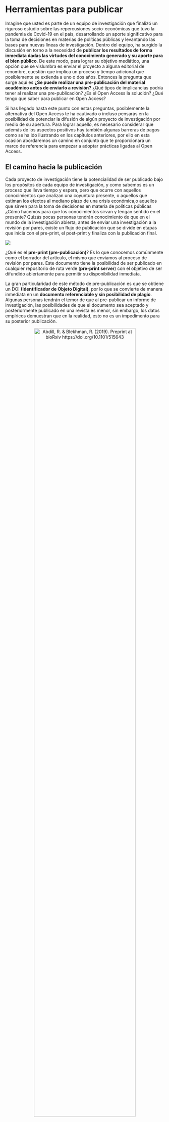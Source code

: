# Herramientas para publicar

Imagine que usted es parte de un equipo de investigación que finalizó un riguroso estudio sobre las repercusiones socio-económicas que tuvo la pandemia de Covid-19 en el país, desarrollando un aporte significativo para la toma de decisiones en materias de políticas públicas y levantando las bases para nuevas líneas de investigación. Dentro del equipo, ha surgido la discusión en torno a la necesidad de **publicar los resultados de forma inmediata dadas las virtudes del conocimiento generado y su aporte para el bien público**. De este modo, para lograr su objetivo mediático, una opción que se vislumbra es enviar el proyecto a alguna editorial de renombre, cuestión que implica un proceso y tiempo adicional que posiblemente se extienda a uno o dos años. Entonces la pregunta que surge aquí es **¿Se puede realizar una pre-publicación del material académico antes de enviarlo a revisión?** ¿Qué tipos de implicancias podría tener al realizar una pre-publicación? ¿Es el Open Access la solución? ¿Qué tengo que saber para publicar en Open Access?

Si has llegado hasta este punto con estas preguntas, posiblemente la alternativa del Open Access te ha cautivado o incluso pensarás en la posibilidad de potenciar la difusión de algún proyecto de investigación por medio de su apertura. Para lograr aquello, es necesario considerar que además de los aspectos positivos hay también algunas barreras de pagos como se ha ido ilustrando en los capítulos anteriores, por ello en esta ocasión abordaremos un camino en conjunto que te proporcionará un marco de referencia para empezar a adoptar prácticas ligadas al Open Access.

## El camino hacia la publicación

Cada proyecto de investigación tiene la potencialidad de ser publicado bajo los propósitos de cada equipo de investigación, y como sabemos es un proceso que lleva tiempo y espera, pero que ocurre con aquellos conocimientos que analizan una coyuntura presente, o aquellos que estiman los efectos al mediano plazo de una crisis económica,o aquellos que sirven para la toma de decisiones en materia de políticas públicas ¿Cómo hacemos para que los conocimientos sirvan y tengan sentido en el presente? Quizás pocas personas tendrán conocimiento de que en el mundo de la investigación abierta, antes de enviar una investigación a la revisión por pares, existe un flujo de publicación que se divide en etapas que inicia con el pre-print, el post-print y finaliza con la publicación final.

![](lisa_elementos.png)

¿Qué es el **pre-print (pre-publicación)**? Es lo que conocemos comúnmente como el borrador del artículo, el mismo que enviamos al proceso de revisión por pares. Este documento tiene la posibilidad de ser publicado en cualquier repositorio de ruta verde (**pre-print server**) con el objetivo de ser difundido abiertamente para permitir su disponibilidad inmediata.

La gran particularidad de este método de pre-publicación es que se obtiene un DOI **(Identificador de Objeto Digital)**, por lo que se convierte de manera inmediata en un **documento referenciable y sin posibilidad de plagio**. Algunas personas tendrán el temor de que al pre-publicar un informe de investigación, las posibilidades de que el documento sea aceptado y posteriormente publicado en una revista es menor, sin embargo, los datos empíricos demuestran que en la realidad, esto no es un impedimento para su posterior publicación.

<div class="figure" style="text-align: center">
<img src="https://www.natureindex.com/news-blog/image/5c47a21e4ccf11d6447378c9/rsz_biorxiv2.png" alt="Abdill, R. &amp; Blekhman, R. (2019). Preprint at bioRxiv https://doi.org/10.1101/515643" width="80%" />
<p class="caption">(\#fig:unnamed-chunk-1)Abdill, R. & Blekhman, R. (2019). Preprint at bioRxiv https://doi.org/10.1101/515643</p>
</div>

Para el caso de las ciencias sociales, el servicio de pre-print que recomendamos utilizar es [SocArxiv](https://socopen.org/) y [PsyArxiv](https://psyarxiv.com/) particularmente para la disciplina de la psicología. Estos servicios permiten subir archivos PDF desde la plataforma [OSF](https://help.osf.io/hc/en-us/categories/360001530554-Preprints) y de este modo se obtiene el beneficio de acceder a un DOI que asegure su correcta citación. Ambos repositorios son extensiones de [ArXiv](https://arxiv.org/), la plataforma pionera de acceso abierto que en la actualidad alberga alrededor de dos millones de artículos categorizados en ocho áreas temáticas. ArXiv no posee tarifas asociadas a la publicación de los artículos, puesto a que los documentos se someten a un proceso de clasificación y no a una revisión por pares.

¿Qué es el **post-print**? Es la segunda etapa que es clave para el camino hacia la publicación, pues el post-print corresponde al artículo aceptado tras la revisión por pares, pero cuyo formato de presentación no ha sido adaptado al requerido, por lo que no ha sido publicado de manera oficial por la revista y para lograr ello, interviene un equipo especializado de la editorial que se encarga de tales aspectos ya sean márgenes, tipos de citación, estructura, entre otros.

Entonces ¿Puedo publicar el post-print en cualquier momento del camino hacia la publicación? La respuesta a esta pregunta no es tan simple, pues hoy en día si bien son varias las editoriales que entregan la posibilidad de publicar el post-print en cualquier repositorio abierto, esto es solo **tras el periodo de embargo**, el cual consiste en un tiempo determinado donde la editorial se reserva los derechos patrimoniales del artículo para su distribución.

Finalmente, la última etapa de la publicación es la del **Print** (artículo final) que realiza la revista de manera oficial y quien conserva todos los beneficios de los derechos patrimoniales de la obra, en esta etapa, los equipos de investigación solo mantienen el derecho al reconocimiento y en los mejores casos, las revistas que integran el acceso abierto dentro de sus políticas establecen los criterios a seguir por los equipos de investigación para que estos puedan abrir las publicaciones al público general, logrando así que estos no paguen un costo por su lectura o utilización. Cabe mencionar que no todas las revistas con políticas de acceso abierto tienen las mismas directrices, por ello plantean formas y periodos distintos para el depósito del artículo en un repositorio abierto.

Al momento de realizar el envío de un artículo a una revista cualquiera, puede ocurrir que el autor tenga que firmar un *Acuerdo de Transferencia de Derechos (CTA)*, transfiriéndole al editor todo derecho sobre la obra y por lo tanto, imposibilitando toda acción posterior del propio creador sobre la investigación. Para que la publicación dentro de una revista no afecte a la posterior decisión de abrir el acceso a una investigación, en ocasiones las editoriales plantean periodos de embargo en cuyo tiempo gozan de los beneficios económicos sobre la obra, pero al finalizar, el autor es libre de difundir en abierto su publicación. En estos casos los editores tienen una licencia que sirve únicamente para publicar, mientras que los autores deben retener para sí los derechos sobre la obra. En síntesis, para que cualquier recurso científico sea abierto, este debe contener una licencia que explicite a sus usuarios las acciones que pueden realizar sobre la obra e indicar la correcta acreditación de la fuente [@swan2013].

## Revistas para publicar con Open Access

Por lo general, cuando llevamos tiempo investigando y publicando tenemos ciertas nociones de las revistas a las que les puede interesar los temas que estamos trabajando o incluso tenemos ciertas certezas de las posibles revistas en las cuales nuestro proyecto tiene mayores chances de ser publicado. El paso lógico para la publicación es elegir aquella editorial donde queremos que aparezca nuestro trabajo, ya sea por reconocimiento, por recomendaciones, por el tema que trabajamos o por cualquier otro motivo que tengamos, por ello una pregunta que surge aquí es **¿Cómo puedo saber si la revista que escogí posee políticas de acceso abierto y me permite autoarchivar mi publicación en otros repositorios?** Muchas veces es difícil encontrar las políticas de autoarchivo que poseen las revistas, por ello recomendamos acceder a [**Sherpa Romeo**](https://v2.sherpa.ac.uk/romeo/) y buscar la revista escogida. *Sherpa Romeo* es un sitio web que funciona como una base de datos que recopila la información básica sobre las políticas de autoría y acceso abierto de las principales revistas científicas de todo el mundo que utiliza un código de cuatro colores para diferenciar los tipos de políticas de cada revista, los que se definen en:

![](colores_sherpa.png)

El mundo del Open Access es bastante grande y en ocasiones costoso, toda revista de ruta dorada posee costos de APC que deben ser financiados por los investigadores o sus patrocinantes, lo que se vuelve una barrera económica para los equipos de investigación que deseen abrir sus publicaciones, por ello el proceso de autoarchivo surge como una alternativa al alcance de cualquiera y en su mayoría, cientistas sociales utilizan la vía verde y la diamante para depositar sus manuscritos o tesis en repositorios como [Dialnet](https://soporte.dialnet.unirioja.es/portal/es/kb/articles/el-acceso-abierto-a-la-literatura-cient%C3%ADfica), [Latindex](https://www.latindex.org/latindex/descripcion), [Scielo](https://scielo.org/es/sobre-el-scielo/declaracion-de-accesso-abierto/), [Redalyc](https://www.redalyc.org/) y [CLACSO](http://biblioteca.clacso.edu.ar/accesoabierto/).

## Pagos asociados a la publicación abierta

El Open Access está redefiniendo la forma en que el capital científico se define, se moviliza y se trata, un nuevo paradigma que choca con las reglas de un mercado académico que por décadas ha mantenido el monopolio económico del conocimiento científico por medio de barreras de pago, un modelo que no siempre es receptivo a alteraciones y novedades [@sabada2014] pero que ha tenido la obligación de adaptarse al nuevo panorama cibernético digital.

El modelo de suscripción se presenta como un muro de pago que al ser costeado permite acceder al material científico. Detrás de cada ejemplar físico existe un costo de adaptación, impresión y envío, lo que obligaba a las editoriales a publicar una cantidad determinada, sin embargo, con el advenimiento del internet, la digitalización y la inmediatez de la información, las razones y argumentos que daban sustento al modelo se volvieron obsoletas. La era digital permitió avanzar pasos agigantados en el desarrollo de nuevos conocimientos, en la difusión masiva e instantánea de los trabajos académicos y por consecuencia, abrió paso al cuestionamiento de las suscripciones pagadas como método de acceso al conocimiento, pero claramente no les dio fin.

> La Internet ha cambiado fundamentalmente las realidades prácticas y económicas relacionadas con la distribución del conocimiento científico y el patrimonio cultural [@berlín2003]

En la nueva era digital, el modelo de suscripción sigue estando presente, pero convive con el paradigma del open access, el que intenta superar las barreras de pago poniendo la responsabilidad de la apertura del conocimiento en el propio autor. Algunos repositorios de ruta dorada e híbrida solicitan un pago de APC para publicar en acceso abierto, esto corresponde a un modelo de negocios cuyo fin es financiar los gastos asociados la gestión de la publicación. En estricto rigor, no existe un monto estandarizado del APC, por lo que su costo dependerá únicamente de la revista y que fluctúa según el pago de impuestos adicionales. Según [@socha2018], de las revistas de mayor renombre en la industria académica como [Elsevier](https://www.elsevier.com/open-science), [Springer](https://www.springer.com/la/open-access), [Wiley](https://authorservices.wiley.com/author-resources/Journal-Authors/open-access/index.html) y [Taylor & Francis](https://authorservices.taylorandfrancis.com/publishing-open-access/) se han adscrito al acceso abierto cobrando a los autores un costo de APC pero manteniendo su modelo de suscripción.






Table: (\#tab:tabtax)Fluctuación del APC en principales revistas científicas

|Repositorio      |APC mínimo |APC máximo |¿OA o Híbrido? |
|:----------------|:----------|:----------|:--------------|
|Elsevier         |$100       |$5.000     |Híbrido        |
|springer         |$3.000     |$3.000     |Híbrido        |
|Wiley            |$1.300     |$5.200     |Híbrido        |
|Taylor y Francis |$500       |$2.950     |Open Access    |

Fuente: Adaptación propia a partir de información rescatada de [University of Cambridge (2018)](https://www.openaccess.cam.ac.uk/publishing-open-access/how-much-do-publishers-charge-open-access).

[@spinak2019] indica que tanto en Estados Unidos como en países Europeos ha habido un aumento exponencial del costo del APC a través de los años. A modo de ejemplo, el **APC promedio de 319 revistas** de asociadas a las editoriales *BMC, Frontiers, MDPI e Hindawi* aumentó entre 2,5 y 6 veces la inflación entre el 2012 y el 2018, al alero de un consdierable crecimiento en la cantidad de volúmenes que paso de 58.007 hasta 127.528 en aquellos años. Los editores han admitido que el costo del APC lo fijan según el valor económico de la revista que es atribuido según el valor de impacto.

La introducción de un sistema de pagos por procesamiento de artículos hace frente al modelo de suscripción, pero no logra reemplazarlo y en cambio, funciona de manera paralela dentro del mercado científico, presentándose como una nueva barrera que obstaculiza la decisión de abrir las publicaciones de aquellas investigaciones que son autónomas o que dispongan de un presupuesto acotado. Los APC tienen sus propios cuestionamientos y uno de ellos refiere a que el pago no tiene mucho que ver con el procesamiento y posterior publicación del artículo, sino que más bien los equipos de investigación pagan por el reconocimiento de ser publicados en una revista de alto factor de impacto [@velterop2018]. Pareciera ser que el nuevo ciclo de la ciencia que apuntaba a la democratización del conocimiento se vio inmerso en las lógicas económicas de las cuales las editoriales obtienen los principales beneficios monetarios.

**¿Pagar por hacer ciencia o pagar por reconocimiento?** Claro esta que existen otras vías gratuitas para publicar en abierto, sin embargo la ciencia -y principalmente las exactas ligadas a la medicina, la física y las matemáticas- ha tenido la necesidad imperiosa de ser creíble, reconocida y citada. **¿La distinción hace la diferencia?** Posiblemente en las áreas donde existe mayor competencia el reconocimiento es un punto importante a la hora de hacer ciencia, sin embargo, el quehacer en pos del conocimiento y su disposición como bien público para la sociedad y su desarrollo, poco tiene que ver con una distinción simbólica que sirve dentro del mundo científico. La ciencia social, a diferencia de las ciencias exactas, tiene un ancho camino por recorrer en el paradigma del Open Access, pudiendo desarrollarse con mayor libertad por medio de las vías gratuitas en importantes repositorios de ruta verde que a nivel latinoamericano, son altamente utilizados por estudiantes, académicos e investigadores.

